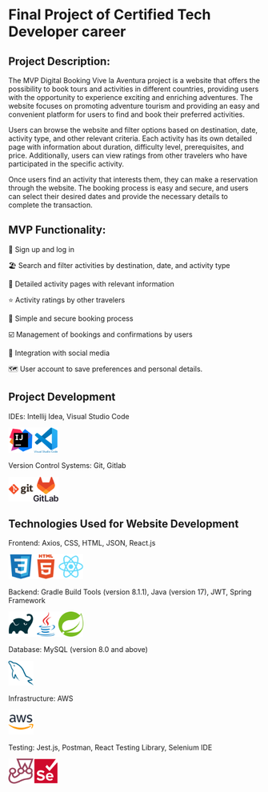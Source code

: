 # Final Project of Certified Tech Developer career

## Project Description:
The MVP Digital Booking Vive la Aventura project is a website that offers the possibility to book tours and activities in different countries, providing users with the opportunity to experience exciting and enriching adventures. The website focuses on promoting adventure tourism and providing an easy and convenient platform for users to find and book their preferred activities.

Users can browse the website and filter options based on destination, date, activity type, and other relevant criteria. Each activity has its own detailed page with information about duration, difficulty level, prerequisites, and price. Additionally, users can view ratings from other travelers who have participated in the specific activity.

Once users find an activity that interests them, they can make a reservation through the website. The booking process is easy and secure, and users can select their desired dates and provide the necessary details to complete the transaction.

## MVP Functionality:

👤 Sign up and log in

🏖️ Search and filter activities by destination, date, and activity type

🗽 Detailed activity pages with relevant information

⭐ Activity ratings by other travelers

🔐 Simple and secure booking process

☑️ Management of bookings and confirmations by users

💌 Integration with social media

🗺️ User account to save preferences and personal details.


## Project Development

IDEs: Intellij Idea, Visual Studio Code

<img src="https://github.com/devicons/devicon/blob/master/icons/intellij/intellij-original.svg" alt="IntelliJ" width="50"><img src="https://github.com/devicons/devicon/blob/master/icons/vscode/vscode-original-wordmark.svg" alt="VSCode" width="50"> 

Version Control Systems: Git, Gitlab

<img src="https://github.com/devicons/devicon/blob/master/icons/git/git-original-wordmark.svg" alt="Git" width="50"><img src="https://github.com/devicons/devicon/blob/master/icons/gitlab/gitlab-original-wordmark.svg" alt="GitLab" width="50">


## Technologies Used for Website Development

Frontend:
Axios, CSS, HTML, JSON, React.js

<img src="https://github.com/devicons/devicon/blob/master/icons/css3/css3-original.svg" alt="CSS" width="50"><img src="https://github.com/devicons/devicon/blob/master/icons/html5/html5-plain-wordmark.svg" alt="HTML" width="50"><img src="https://github.com/devicons/devicon/blob/master/icons/react/react-original.svg" alt="React" width="50">

Backend:
Gradle Build Tools (version 8.1.1), Java (version 17), JWT, Spring Framework

<img src="https://github.com/devicons/devicon/blob/master/icons/gradle/gradle-plain.svg" alt="Gradle" width="50"><img src="https://github.com/devicons/devicon/blob/master/icons/java/java-original.svg" alt="Java" width="50"><img src="https://github.com/devicons/devicon/blob/master/icons/spring/spring-original.svg" alt="Spring" width="50">

Database:
MySQL (version 8.0 and above)

<img src="https://github.com/devicons/devicon/blob/master/icons/mysql/mysql-original.svg" alt="MySQL" width="50">

Infrastructure:
AWS

<img src="https://github.com/devicons/devicon/blob/master/icons/amazonwebservices/amazonwebservices-original-wordmark.svg" alt="AWS" width="50">

Testing:
Jest.js, Postman, React Testing Library, Selenium IDE

<img src="https://github.com/devicons/devicon/blob/master/icons/jest/jest-plain.svg" alt="Jest" width="50"><img src="https://github.com/devicons/devicon/blob/master/icons/selenium/selenium-original.svg" alt="Selenium" width="50">
